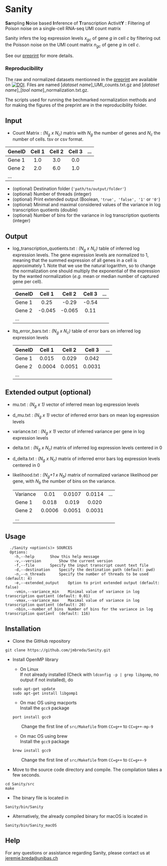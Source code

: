 # Sanity

**Sa**mpling **N**oise based **I**nference of **T**ranscription Activit**Y** : Filtering of Poison noise on a single-cell RNA-seq UMI count matrix

Sanity infers the log expression levels *x<sub>gc</sub>* of gene *g* in cell *c* by filtering out 
the Poisson noise on the UMI count matrix *n<sub>gc</sub>* of gene *g* in cell *c*.

See our [preprint](https://doi.org/10.1101/2019.12.28.889956 "bioRxiv: Bayesian inference of the gene expression states of single cells from scRNA-seq data") for more details.

### Reproducibility
The raw and normalized datasets mentionned in the [preprint](https://doi.org/10.1101/2019.12.28.889956 "bioRxiv: Bayesian inference of the gene expression states of single cells from scRNA-seq data") are available on [![DOI](https://zenodo.org/badge/DOI/10.5281/zenodo.3597622.svg)](https://doi.org/10.5281/zenodo.3597622). Files are named [*dataset name*]\_UMI\_counts.txt.gz and [*dataset name*]\_[*tool name*]\_normalization.txt.gz.

The scripts used for running the bechmarked normalization methods and for making the figures of the preprint are in the reproducibility folder.

## Input

* Count Matrix : *(N<sub>g</sub> x N<sub>c</sub>)* matrix with *N<sub>g</sub>* the number of genes and *N<sub>c</sub>* the number of cells. tsv or csv format.

| GeneID | Cell 1 | Cell 2 | Cell 3 | ...
|:-------|:------:|:------:|:------:|------:|
| Gene 1 | 1.0 | 3.0 | 0.0 |
| Gene 2 | 2.0 | 6.0 | 1.0 |
| ... | |

* (optional) Destination folder (`'path/to/output/folder'`)
* (optional) Number of threads (integer)
* (optional) Print extended output (Boolean, `'true', 'false', '1'` or `'0'`)
* (optional) Minimal and maximal considered values of the variance in log transcription quotients (double)
* (optional) Number of bins for the variance in log transcription quotients (integer)
## Output

* log_transcription_quotients.txt : *(N<sub>g</sub> x N<sub>c</sub>)* table of inferred log expression levels. The gene expression levels are normalized to 1, meaning that the summed expression of all genes in a cell is approximately 1. Note that we use the natural logarithm, so to change the normalization one should multiply the exponential of the expression by the wanted normalization (*e.g.* mean or median number of captured gene per cell).

  | GeneID | Cell 1 | Cell 2 | Cell 3 | ...
  |:-------|:------:|:------:|:------:|------:|
  | Gene 1 | 0.25 | -0.29 | -0.54 |
  | Gene 2 | -0.045 | -0.065 | 0.11 |
  | ... | |

* ltq_error_bars.txt : *(N<sub>g</sub> x N<sub>c</sub>)* table of error bars on inferred log expression levels

  | GeneID | Cell 1 | Cell 2 | Cell 3 | ...
  |:-------|:------:|:------:|:------:|------:|
  | Gene 1 | 0.015 | 0.029 | 0.042 |
  | Gene 2 | 0.0004 | 0.0051 | 0.0031 |
  | ... | |

## Extended output (optional)

* mu.txt : *(N<sub>g</sub> x 1)* vector of inferred mean log expression levels
* d_mu.txt : *(N<sub>g</sub> x 1)* vector of inferred error bars on mean log expression levels
* variance.txt : *(N<sub>g</sub> x 1)* vector of inferred variance per gene in log expression levels
* delta.txt : *(N<sub>g</sub> x N<sub>c</sub>)* matrix of inferred log expression levels centered in 0
* d_delta.txt : *(N<sub>g</sub> x N<sub>c</sub>)* matrix of inferred error bars log expression levels centered in 0
* likelihood.txt : *(N<sub>g</sub>+1 x N<sub>b</sub>)* matrix of normalized variance likelihood per gene, with *N<sub>b</sub>* the number of bins on the variance.

  | | | | | |
  |:-------|:------:|:------:|:------:|------:|
  |Variance | 0.01 | 0.0107 | 0.0114 | ... |
  | Gene 1 | 0.018 | 0.019 | 0.020 |
  | Gene 2 | 0.0006 | 0.0051 | 0.0031 |
  |...|
  
## Usage
```
  ./Sanity <option(s)> SOURCES
  Options:
	-h,--help		Show this help message
	-v,--version		Show the current version
	-f,--file		Specify the input transcript count text file
	-d,--destination	Specify the destination path (default: pwd)
	-n,--n_threads		Specify the number of threads to be used (default: 4)
	-e,--extended_output	Option to print extended output (default: false)
	-vmin,--variance_min	Minimal value of variance in log transcription quotient (default: 0.01)
	-vmax,--variance_max	Maximal value of variance in log transcription quotient (default: 20)
	-nbin,--number_of_bins	Number of bins for the variance in log transcription quotient  (default: 116)
```

## Installation
* Clone the GitHub repository
```
git clone https://github.com/jmbreda/Sanity.git
```
* Install OpenMP library
	* On Linux  
	If not already installed (Check with `ldconfig -p | grep libgomp`, no output if not installed), do
	```
	sudo apt-get update
	sudo apt-get install libgomp1
	```
	
	* On mac OS using macports  
	Install the `gcc9` package
	```
	port install gcc9
	```
	&nbsp;&nbsp;&nbsp;&nbsp;&nbsp;&nbsp;&nbsp;Change the first line of `src/Makefile` from `CC=g++` to `CC=g++-mp-9`
	
	* On mac OS using brew  
	Install the `gcc9` package  
	```
	brew install gcc9
	```
	&nbsp;&nbsp;&nbsp;&nbsp;&nbsp;&nbsp;&nbsp;Change the first line of `src/Makefile` from `CC=g++` to `CC=g++-9`
* Move to the source code directory and compile. The compilation takes a few seconds.
```
cd Sanity/src
make
```
* The binary file is located in
```
Sanity/bin/Sanity
```
* Alternatively, the already compiled binary for macOS is located in
```
Sanity/bin/Sanity_macOS
```

## Help
For any questions or assistance regarding Sanity, please contact us at jeremie.breda@unibas.ch
